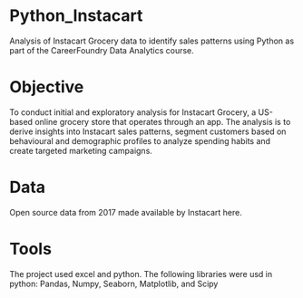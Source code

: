 # Python_Instacart
Analysis of Instacart Grocery data to identify sales patterns using Python as part of the CareerFoundry Data Analytics course.

# Objective
To conduct initial and exploratory analysis for Instacart Grocery, a US-based online grocery store that operates through an app. The analysis is to derive insights into Instacart sales patterns, segment customers based on behavioural and demographic profiles to analyze spending habits and create targeted marketing campaigns.

# Data
Open source data from 2017 made available by Instacart here.

# Tools
The project used excel and python. The following libraries were usd in python: Pandas, Numpy, Seaborn, Matplotlib, and Scipy

